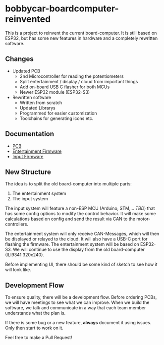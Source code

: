 # bobbycar-boardcomputer-reinvented
This is a project to reinvent the current board-computer. It is still based on ESP32, but has some new features in hardware and a completely rewritten software.

## Changes

- Updated PCB
  - 2nd Microcontroller for reading the potentiometers
  - Split entertainment / display / cloud from important things
  - Add on-board USB C flasher for both MCUs
  - Newer ESP32 module (ESP32-S3)
- Rewritten software
  - Written from scratch
  - Updated Librarys
  - Programmed for easier customization
  - Toolchains for generating icons etc.

## Documentation
- [PCB](kicad/README.md)
- [Entertainment Firmware](entertainment-firmware/README.md)
- [Input Firmware](input-firmware/README.md)

## New Structure

The idea is to split the old board-computer into multiple parts:
1. The entertainment system
2. The input system

The input system will feature a non-ESP MCU (Arduino, STM,... *TBD*) that has some config options to modify the control behavior. It will make some calculations based on config and send the result via CAN to the motor-controllers.

The entertainment system will only receive CAN-Messages, which will then be displayed or relayed to the cloud. It will also have a USB-C port for flashing the firmware. The entertainment system will be based on ESP32-S3. We will continue to use the display from the old board-computer (ILI9341 320x240).

Before implementing UI, there should be some kind of sketch to see how it will look like.

## Development Flow

To ensure quality, there will be a development flow. Before ordering PCBs, we will have meetings to see what we can improve. When we build the software, we talk and communicate in a way that each team member understands what the plan is.

If there is some bug or a new feature, **always** document it using issues. Only then start to work on it.

Feel free to make a Pull Request!
